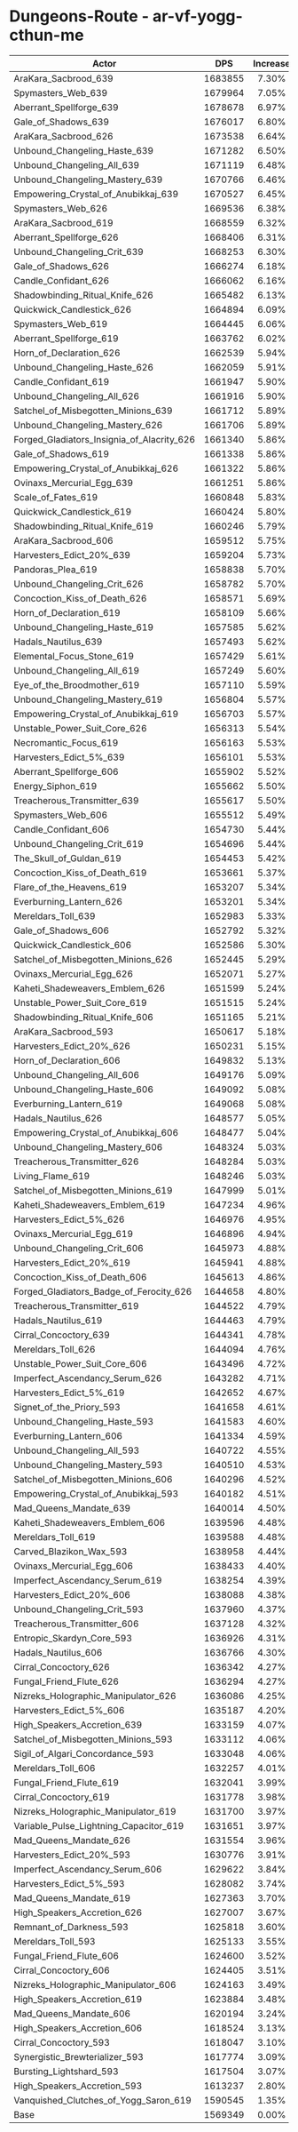 # Dungeons-Route - ar-vf-yogg-cthun-me
| Actor | DPS | Increase |
|---|:---:|:---:|
|AraKara_Sacbrood_639|1683855|7.30%|
|Spymasters_Web_639|1679964|7.05%|
|Aberrant_Spellforge_639|1678678|6.97%|
|Gale_of_Shadows_639|1676017|6.80%|
|AraKara_Sacbrood_626|1673538|6.64%|
|Unbound_Changeling_Haste_639|1671282|6.50%|
|Unbound_Changeling_All_639|1671119|6.48%|
|Unbound_Changeling_Mastery_639|1670766|6.46%|
|Empowering_Crystal_of_Anubikkaj_639|1670527|6.45%|
|Spymasters_Web_626|1669536|6.38%|
|AraKara_Sacbrood_619|1668559|6.32%|
|Aberrant_Spellforge_626|1668406|6.31%|
|Unbound_Changeling_Crit_639|1668253|6.30%|
|Gale_of_Shadows_626|1666274|6.18%|
|Candle_Confidant_626|1666062|6.16%|
|Shadowbinding_Ritual_Knife_626|1665482|6.13%|
|Quickwick_Candlestick_626|1664894|6.09%|
|Spymasters_Web_619|1664445|6.06%|
|Aberrant_Spellforge_619|1663762|6.02%|
|Horn_of_Declaration_626|1662539|5.94%|
|Unbound_Changeling_Haste_626|1662059|5.91%|
|Candle_Confidant_619|1661947|5.90%|
|Unbound_Changeling_All_626|1661916|5.90%|
|Satchel_of_Misbegotten_Minions_639|1661712|5.89%|
|Unbound_Changeling_Mastery_626|1661706|5.89%|
|Forged_Gladiators_Insignia_of_Alacrity_626|1661340|5.86%|
|Gale_of_Shadows_619|1661338|5.86%|
|Empowering_Crystal_of_Anubikkaj_626|1661322|5.86%|
|Ovinaxs_Mercurial_Egg_639|1661251|5.86%|
|Scale_of_Fates_619|1660848|5.83%|
|Quickwick_Candlestick_619|1660424|5.80%|
|Shadowbinding_Ritual_Knife_619|1660246|5.79%|
|AraKara_Sacbrood_606|1659512|5.75%|
|Harvesters_Edict_20%_639|1659204|5.73%|
|Pandoras_Plea_619|1658838|5.70%|
|Unbound_Changeling_Crit_626|1658782|5.70%|
|Concoction_Kiss_of_Death_626|1658571|5.69%|
|Horn_of_Declaration_619|1658109|5.66%|
|Unbound_Changeling_Haste_619|1657585|5.62%|
|Hadals_Nautilus_639|1657493|5.62%|
|Elemental_Focus_Stone_619|1657429|5.61%|
|Unbound_Changeling_All_619|1657249|5.60%|
|Eye_of_the_Broodmother_619|1657110|5.59%|
|Unbound_Changeling_Mastery_619|1656804|5.57%|
|Empowering_Crystal_of_Anubikkaj_619|1656703|5.57%|
|Unstable_Power_Suit_Core_626|1656313|5.54%|
|Necromantic_Focus_619|1656163|5.53%|
|Harvesters_Edict_5%_639|1656101|5.53%|
|Aberrant_Spellforge_606|1655902|5.52%|
|Energy_Siphon_619|1655662|5.50%|
|Treacherous_Transmitter_639|1655617|5.50%|
|Spymasters_Web_606|1655512|5.49%|
|Candle_Confidant_606|1654730|5.44%|
|Unbound_Changeling_Crit_619|1654696|5.44%|
|The_Skull_of_Guldan_619|1654453|5.42%|
|Concoction_Kiss_of_Death_619|1653661|5.37%|
|Flare_of_the_Heavens_619|1653207|5.34%|
|Everburning_Lantern_626|1653201|5.34%|
|Mereldars_Toll_639|1652983|5.33%|
|Gale_of_Shadows_606|1652792|5.32%|
|Quickwick_Candlestick_606|1652586|5.30%|
|Satchel_of_Misbegotten_Minions_626|1652445|5.29%|
|Ovinaxs_Mercurial_Egg_626|1652071|5.27%|
|Kaheti_Shadeweavers_Emblem_626|1651599|5.24%|
|Unstable_Power_Suit_Core_619|1651515|5.24%|
|Shadowbinding_Ritual_Knife_606|1651165|5.21%|
|AraKara_Sacbrood_593|1650617|5.18%|
|Harvesters_Edict_20%_626|1650231|5.15%|
|Horn_of_Declaration_606|1649832|5.13%|
|Unbound_Changeling_All_606|1649176|5.09%|
|Unbound_Changeling_Haste_606|1649092|5.08%|
|Everburning_Lantern_619|1649068|5.08%|
|Hadals_Nautilus_626|1648577|5.05%|
|Empowering_Crystal_of_Anubikkaj_606|1648477|5.04%|
|Unbound_Changeling_Mastery_606|1648324|5.03%|
|Treacherous_Transmitter_626|1648284|5.03%|
|Living_Flame_619|1648246|5.03%|
|Satchel_of_Misbegotten_Minions_619|1647999|5.01%|
|Kaheti_Shadeweavers_Emblem_619|1647234|4.96%|
|Harvesters_Edict_5%_626|1646976|4.95%|
|Ovinaxs_Mercurial_Egg_619|1646896|4.94%|
|Unbound_Changeling_Crit_606|1645973|4.88%|
|Harvesters_Edict_20%_619|1645941|4.88%|
|Concoction_Kiss_of_Death_606|1645613|4.86%|
|Forged_Gladiators_Badge_of_Ferocity_626|1644658|4.80%|
|Treacherous_Transmitter_619|1644522|4.79%|
|Hadals_Nautilus_619|1644463|4.79%|
|Cirral_Concoctory_639|1644341|4.78%|
|Mereldars_Toll_626|1644094|4.76%|
|Unstable_Power_Suit_Core_606|1643496|4.72%|
|Imperfect_Ascendancy_Serum_626|1643282|4.71%|
|Harvesters_Edict_5%_619|1642652|4.67%|
|Signet_of_the_Priory_593|1641658|4.61%|
|Unbound_Changeling_Haste_593|1641583|4.60%|
|Everburning_Lantern_606|1641334|4.59%|
|Unbound_Changeling_All_593|1640722|4.55%|
|Unbound_Changeling_Mastery_593|1640510|4.53%|
|Satchel_of_Misbegotten_Minions_606|1640296|4.52%|
|Empowering_Crystal_of_Anubikkaj_593|1640182|4.51%|
|Mad_Queens_Mandate_639|1640014|4.50%|
|Kaheti_Shadeweavers_Emblem_606|1639596|4.48%|
|Mereldars_Toll_619|1639588|4.48%|
|Carved_Blazikon_Wax_593|1638958|4.44%|
|Ovinaxs_Mercurial_Egg_606|1638433|4.40%|
|Imperfect_Ascendancy_Serum_619|1638254|4.39%|
|Harvesters_Edict_20%_606|1638088|4.38%|
|Unbound_Changeling_Crit_593|1637960|4.37%|
|Treacherous_Transmitter_606|1637128|4.32%|
|Entropic_Skardyn_Core_593|1636926|4.31%|
|Hadals_Nautilus_606|1636766|4.30%|
|Cirral_Concoctory_626|1636342|4.27%|
|Fungal_Friend_Flute_626|1636294|4.27%|
|Nizreks_Holographic_Manipulator_626|1636086|4.25%|
|Harvesters_Edict_5%_606|1635187|4.20%|
|High_Speakers_Accretion_639|1633159|4.07%|
|Satchel_of_Misbegotten_Minions_593|1633112|4.06%|
|Sigil_of_Algari_Concordance_593|1633048|4.06%|
|Mereldars_Toll_606|1632257|4.01%|
|Fungal_Friend_Flute_619|1632041|3.99%|
|Cirral_Concoctory_619|1631778|3.98%|
|Nizreks_Holographic_Manipulator_619|1631700|3.97%|
|Variable_Pulse_Lightning_Capacitor_619|1631651|3.97%|
|Mad_Queens_Mandate_626|1631554|3.96%|
|Harvesters_Edict_20%_593|1630776|3.91%|
|Imperfect_Ascendancy_Serum_606|1629622|3.84%|
|Harvesters_Edict_5%_593|1628082|3.74%|
|Mad_Queens_Mandate_619|1627363|3.70%|
|High_Speakers_Accretion_626|1627007|3.67%|
|Remnant_of_Darkness_593|1625818|3.60%|
|Mereldars_Toll_593|1625133|3.55%|
|Fungal_Friend_Flute_606|1624600|3.52%|
|Cirral_Concoctory_606|1624405|3.51%|
|Nizreks_Holographic_Manipulator_606|1624163|3.49%|
|High_Speakers_Accretion_619|1623884|3.48%|
|Mad_Queens_Mandate_606|1620194|3.24%|
|High_Speakers_Accretion_606|1618524|3.13%|
|Cirral_Concoctory_593|1618047|3.10%|
|Synergistic_Brewterializer_593|1617774|3.09%|
|Bursting_Lightshard_593|1617504|3.07%|
|High_Speakers_Accretion_593|1613237|2.80%|
|Vanquished_Clutches_of_Yogg_Saron_619|1590545|1.35%|
|Base|1569349|0.00%|
